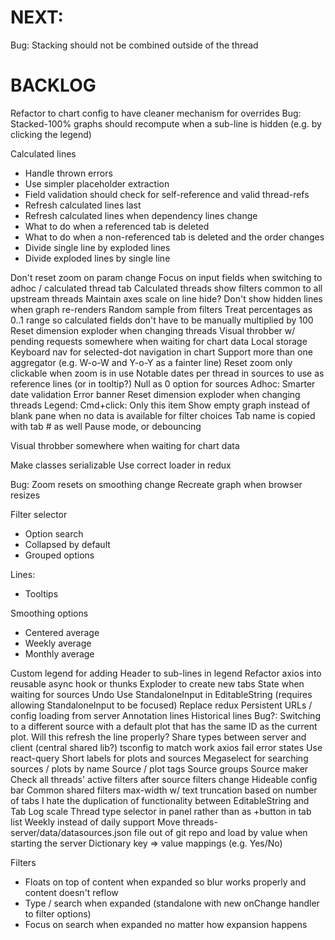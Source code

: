 # NEXT:

Bug: Stacking should not be combined outside of the thread

# BACKLOG

Refactor to chart config to have cleaner mechanism for overrides
Bug: Stacked-100% graphs should recompute when a sub-line is hidden (e.g. by clicking the legend)

Calculated lines

-   Handle thrown errors
-   Use simpler placeholder extraction
-   Field validation should check for self-reference and valid thread-refs
-   Refresh calculated lines last
-   Refresh calculated lines when dependency lines change
-   What to do when a referenced tab is deleted
-   What to do when a non-referenced tab is deleted and the order changes
-   Divide single line by exploded lines
-   Divide exploded lines by single line

Don't reset zoom on param change
Focus on input fields when switching to adhoc / calculated thread tab
Calculated threads show filters common to all upstream threads
Maintain axes scale on line hide?
Don't show hidden lines when graph re-renders
Random sample from filters
Treat percentages as 0..1 range so calculated fields don't have to be manually multiplied by 100
Reset dimension exploder when changing threads
Visual throbber w/ pending requests somewhere when waiting for chart data
Local storage
Keyboard nav for selected-dot navigation in chart
Support more than one aggregator (e.g. W-o-W and Y-o-Y as a fainter line)
Reset zoom only clickable when zoom is in use
Notable dates per thread in sources to use as reference lines (or in tooltip?)
Null as 0 option for sources
Adhoc: Smarter date validation
Error banner
Reset dimension exploder when changing threads
Legend: Cmd+click: Only this item
Show empty graph instead of blank pane when no data is available for filter choices
Tab name is copied with tab # as well
Pause mode, or debouncing

Visual throbber somewhere when waiting for chart data

Make classes serializable
Use correct loader in redux

Bug: Zoom resets on smoothing change
Recreate graph when browser resizes

Filter selector

-   Option search
-   Collapsed by default
-   Grouped options

Lines:

-   Tooltips

Smoothing options

-   Centered average
-   Weekly average
-   Monthly average

Custom legend for adding Header to sub-lines in legend
Refactor axios into reusable async hook or thunks
Exploder to create new tabs
State when waiting for sources
Undo
Use StandaloneInput in EditableString (requires allowing StandaloneInput to be focused)
Replace redux
Persistent URLs / config loading from server
Annotation lines
Historical lines
Bug?: Switching to a different source with a default plot that has the same ID as the current plot. Will this refresh the line properly?
Share types between server and client (central shared lib?)
tsconfig to match work
axios fail error states
Use react-query
Short labels for plots and sources
Megaselect for searching sources / plots by name
Source / plot tags
Source groups
Source maker
Check all threads' active filters after source filters change
Hideable config bar
Common shared filters
max-width w/ text truncation based on number of tabs
I hate the duplication of functionality between EditableString and Tab
Log scale
Thread type selector in panel rather than as +button in tab list
Weekly instead of daily support
Move threads-server/data/datasources.json file out of git repo and load by value when starting the server
Dictionary key => value mappings (e.g. Yes/No)

Filters

-   Floats on top of content when expanded so blur works properly and content doesn't reflow
-   Type / search when expanded (standalone with new onChange handler to filter options)
-   Focus on search when expanded no matter how expansion happens
